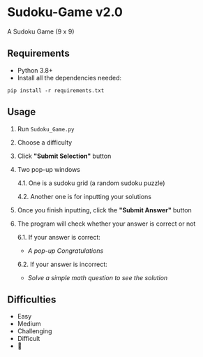 # Sudoku-Game v2.0

A Sudoku Game (9 x 9)

## Requirements

- Python 3.8+
- Install all the dependencies needed:
```console
pip install -r requirements.txt
```

## Usage

1. Run `Sudoku_Game.py`
2. Choose a difficulty
3. Click **"Submit Selection"** button
4. Two pop-up windows

   4.1. One is a sudoku grid (a random sudoku puzzle)
   
   4.2. Another one is for inputting your solutions
   
5. Once you finish inputting, click the **"Submit Answer"** button
6. The program will check whether your answer is correct or not

   6.1. If your answer is correct:
   - _A pop-up Congratulations_

   6.2. If your answer is incorrect:
   - _Solve a simple math question to see the solution_


## Difficulties

- Easy
- Medium
- Challenging
- Difficult
- 🤔
